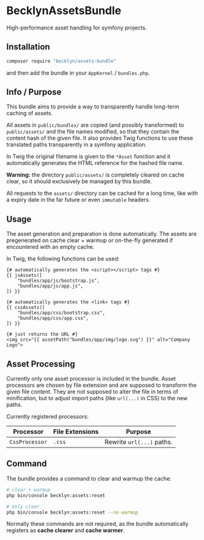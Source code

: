 BecklynAssetsBundle
===================

High-performance asset handling for symfony projects.


Installation
------------

```bash
composer require "becklyn/assets-bundle"
```

and then add the bundle in your `AppKernel` / `bundles.php`.


Info / Purpose
--------------

This bundle aims to provide a way to transparently handle long-term caching of assets.

All assets in `public/bundles/` are copied (and possibly transformed) to `public/assets/` and the file names modified, so that they contain the content hash of the given file.
It also provides Twig functions to use these translated paths transparently in a symfony application.

In Twig the original filename is given to the `*Asset` function and it automatically generates the HTML reference for the hashed file name.

**Warning:** the directory `public/assets/` is completely cleared on cache clear, so it should exclusively be managed by this bundle.

All requests to the `assets/` directory can be cached for a long time, like with a expiry date in the far future or even `immutable` headers.


Usage
-----

The asset generation and preparation is done automatically.
The assets are pregenerated on cache clear + warmup or on-the-fly generated if encountered with an empty cache.

In Twig, the following functions can be used:

```twig
{# automatically generates the <script></script> tags #}
{{ jsAssets([
    "bundles/app/js/bootstrap.js",
    "bundles/app/js/app.js",
]) }}

{# automatically generates the <link> tags #}
{{ cssAssets([
    "bundles/app/css/bootstrap.css",
    "bundles/app/css/app.css",
]) }}

{# just returns the URL #}
<img src="{{ assetPath("bundles/app/img/logo.svg") }}" alt="Company Logo">
```


Asset Processing
----------------

Currently only one asset processor is included in the bundle. Asset processors are chosen by file extension and are supposed to transform the given file content.
They are not supposed to alter the file in terms of minification, but to adjust import paths (like `url(...)` in CSS) to the new paths.

Currently registered processors:

| Processor      | File Extensions | Purpose                   |
| -------------- | --------------- | ------------------------- |
| `CssProcessor` | `.css`          | Rewrite `url(...)` paths. |

Command
-------

The bundle provides a command to clear and warmup the cache:

```bash
# clear + warmup
php bin/console becklyn:assets:reset

# only clear
php bin/console becklyn:assets:reset --no-warmup
``` 

Normally these commands are not required, as the bundle automatically registers as **cache clearer** and **cache warmer**.
